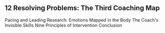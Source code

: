 ## 12 Resolving Problems: The Third Coaching Map

Pacing and Leading Research: Emotions Mapped in the Body The Coach's Invisible Skills Nine Principles of Intervention Conclusion